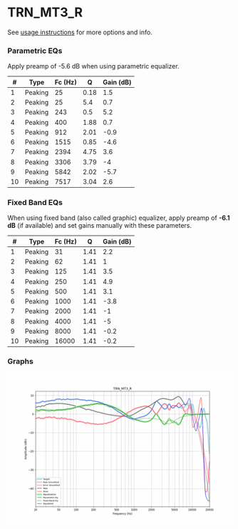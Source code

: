 # TRN_MT3_R
See [usage instructions](https://github.com/jaakkopasanen/AutoEq#usage) for more options and info.

### Parametric EQs
Apply preamp of -5.6 dB when using parametric equalizer.

|   # | Type    |   Fc (Hz) |    Q |   Gain (dB) |
|-----|---------|-----------|------|-------------|
|   1 | Peaking |        25 | 0.18 |         1.5 |
|   2 | Peaking |        25 | 5.4  |         0.7 |
|   3 | Peaking |       243 | 0.5  |         5.2 |
|   4 | Peaking |       400 | 1.88 |         0.7 |
|   5 | Peaking |       912 | 2.01 |        -0.9 |
|   6 | Peaking |      1515 | 0.85 |        -4.6 |
|   7 | Peaking |      2394 | 4.75 |         3.6 |
|   8 | Peaking |      3306 | 3.79 |        -4   |
|   9 | Peaking |      5842 | 2.02 |        -5.7 |
|  10 | Peaking |      7517 | 3.04 |         2.6 |

### Fixed Band EQs
When using fixed band (also called graphic) equalizer, apply preamp of **-6.1 dB** (if available) and set gains manually with these parameters.

|   # | Type    |   Fc (Hz) |    Q |   Gain (dB) |
|-----|---------|-----------|------|-------------|
|   1 | Peaking |        31 | 1.41 |         2.2 |
|   2 | Peaking |        62 | 1.41 |         1   |
|   3 | Peaking |       125 | 1.41 |         3.5 |
|   4 | Peaking |       250 | 1.41 |         4.9 |
|   5 | Peaking |       500 | 1.41 |         3.1 |
|   6 | Peaking |      1000 | 1.41 |        -3.8 |
|   7 | Peaking |      2000 | 1.41 |        -1   |
|   8 | Peaking |      4000 | 1.41 |        -5   |
|   9 | Peaking |      8000 | 1.41 |        -0.2 |
|  10 | Peaking |     16000 | 1.41 |        -0.2 |

### Graphs
![](./TRN_MT3_R.png)
